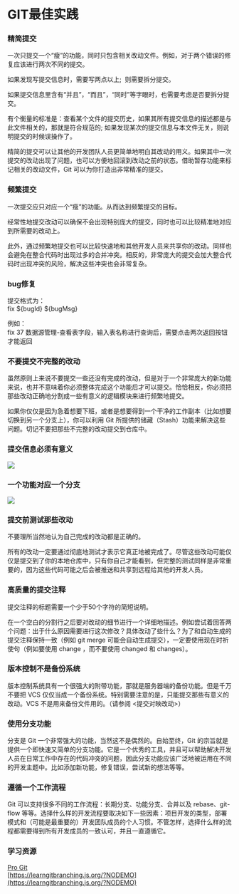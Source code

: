 # GIT最佳实践

<a name="536fe72d"></a>
### 精简提交
一次只提交一个“瘦”的功能，同时只包含相关改动文件。例如，对于两个错误的修复应该进行两次不同的提交。

如果发现写提交信息时，需要写两点以上;  则需要拆分提交。

如果提交信息里含有“并且”，“而且”，“同时”等字眼时，也需要考虑是否要拆分提交。

有个衡量的标准是：查看某个文件的提交历史，如果其所有提交信息的描述都是与此文件相关的，那就是符合规范的; 如果发现某次的提交信息与本文件无关，则说明提交的时候误操作了。

精简的提交可以让其他的开发团队人员更简单地明白其改动的用义。如果其中一次提交的改动出现了问题，也可以方便地回滚到改动之前的状态。借助暂存功能来标记相关的改动文件，Git 可以为你打造出非常精准的提交。

<a name="007e3e0b"></a>
### 频繁提交
一次提交应只对应一个“瘦”的功能。从而达到频繁提交的目标。

经常性地提交改动可以确保不会出现特别庞大的提交，同时也可以比较精准地对应到所需要的改动上。

此外，通过频繁地提交也可以比较快速地和其他开发人员来共享你的改动。同样也会避免在整合代码时出现过多的合并冲突。相反的，非常庞大的提交会加大整合代码时出现冲突的风险，解决这些冲突也会非常复杂。

<a name="b3c7630a"></a>
### bug修复
提交格式为：<br />fix ${bugId} ${bugMsg}

例如：<br />fix 37 数据源管理-查看表字段，输入表名称进行查询后，需要点击两次返回按钮才能返回

<a name="0426327d"></a>
### 不要提交不完整的改动

虽然原则上来说不要提交一些还没有完成的改动，但是对于一个非常庞大的新功能来说，也并不意味着你必须整体完成这个功能后才可以提交。恰恰相反，你必须把那些改动正确地分割成一些有意义的逻辑模块来进行频繁地提交。

如果你仅仅是因为急着想要下班，或者是想要得到一个干净的工作副本（比如想要切换到另一个分支上），你可以利用 Git 所提供的储藏（Stash）功能来解决这些问题。切记不要把那些不完整的改动提交到仓库中。
<a name="d8b60df5"></a>
### 提交信息必须有意义
![](https://cdn.nlark.com/yuque/0/2018/png/160590/1542702788132-f9bededb-1e08-4802-bcff-e3f5590fa256.png#align=left&display=inline&height=221&originHeight=588&originWidth=1988&status=done&width=747)
<a name="ea5b6072"></a>
### 一个功能对应一个分支
![](https://cdn.nlark.com/yuque/0/2018/png/160590/1542702939860-67e3cac4-1ff2-415d-a867-541f0f3198b4.png#align=left&display=inline&height=275&originHeight=764&originWidth=2078&status=done&width=747)
<a name="69302fde"></a>
### 提交前测试那些改动

不要理所当然地认为自己完成的改动都是正确的。

所有的改动一定要通过彻底地测试才表示它真正地被完成了。尽管这些改动可能仅仅是提交到了你的本地仓库中，只有你自己才能看到，但完整的测试同样是非常重要的，因为这些代码可能之后会被推送和共享到远程给其他的开发人员。

<a name="e0aa1917"></a>
### 高质量的提交注释

提交注释的标题需要一个少于50个字符的简短说明。

在一个空白的分割行之后要对改动的细节进行一个详细地描述。例如尝试着回答两个问题：出于什么原因需要进行这次修改？具体改动了些什么？为了和自动生成的提交注释保持一致（例如 git merge 可能会自动生成提交），一定要使用现在时祈使句（例如要使用 change ，而不要使用 changed 和 changes）。

<a name="52f02b62"></a>
### 版本控制不是备份系统

版本控制系统具有一个很强大的附带功能，那就是服务器端的备份功能。但是千万不要把 VCS 仅仅当成一个备份系统。特别需要注意的是，只能提交那些有意义的改动。VCS 不是用来备份文件用的。（请参阅 <提交对映改动>）

<a name="0caf4a71"></a>
### 使用分支功能

分支是 Git 一个非常强大的功能，当然这不是偶然的。自始至终，Git 的宗旨就是提供一个即快速又简单的分支功能。它是一个优秀的工具，并且可以帮助解决开发人员在日常工作中存在的代码冲突的问题，因此分支功能应该广泛地被运用在不同的开发主题中。比如添加新功能，修复错误，尝试新的想法等等。

<a name="635e0b7e"></a>
### 遵循一个工作流程

Git 可以支持很多不同的工作流程：长期分支、功能分支、合并以及 rebase、git-flow 等等。选择什么样的开发流程要取决如下一些因素：项目开发的类型，部署模式和（可能是最重要的）开发团队成员的个人习惯。不管怎样，选择什么样的流程都需要得到所有开发成员的一致认可，并且一直遵循它。

<a name="7356fd4c"></a>
### 学习资源
[Pro Git](https://git.oschina.net/progit/)<br />[https://learngitbranching.js.org/?NODEMO](https://learngitbranching.js.org/?NODEMO)
